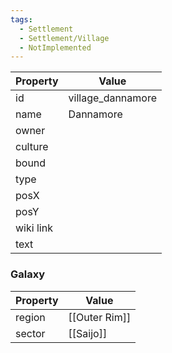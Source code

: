 ```yaml
---
tags:
  - Settlement
  - Settlement/Village
  - NotImplemented
---
```


| Property  | Value             |
| --------- | ----------------- |
| id        | village_dannamore |
| name      | Dannamore         |
| owner     |                   |
| culture   |                   |
| bound     |                   |
| type      |                   |
| posX      |                   |
| posY      |                   |
| wiki link |                   |
| text      |                   |

### Galaxy
| Property | Value         |
| -------- | ------------- |
| region   | [[Outer Rim]] |
| sector   | [[Saijo]]     |
